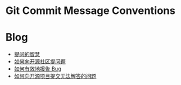# Git Commit Message Conventions



# Blog

- [提问的智慧](https://github.com/ryanhanwu/How-To-Ask-Questions-The-Smart-Way) 
- [如何向开源社区提问题](https://github.com/seajs/seajs/issues/545) 
- [如何有效地报告 Bug](https://www.chiark.greenend.org.uk/~sgtatham/bugs-cn.html) 
- [如何向开源项目提交无法解答的问题](https://zhuanlan.zhihu.com/p/25795393) 
